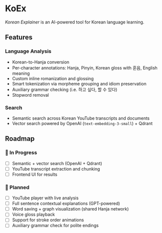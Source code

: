 # KoEx

*Korean Explainer* is an AI-powered tool for Korean language learning.

## Features

### Language Analysis
- Korean-to-Hanja conversion
- Per-character annotations: Hanja, Pinyin, Korean gloss with 훈음, English meaning
- Custom inline romanization and glossing
- Smart tokenization via morpheme grouping and idiom preservation
- Auxiliary grammar checking (i.e. 하고 싶다, 할 수 있다)
- Stopword removal

### Search
- Semantic search across Korean YouTube transcripts and documents
- Vector search powered by OpenAI (`text-embedding-3-small`) + Qdrant

## Roadmap

### 🚧 In Progress
- [ ] Semantic + vector search (OpenAI + Qdrant)
- [ ] YouTube transcript extraction and chunking
- [ ] Frontend UI for results

### 🧩 Planned
- [ ] YouTube player with live analysis
- [ ] Full sentence contextual explanations (GPT-powered)
- [ ] Word saving + graph visualization (shared Hanja network)
- [ ] Voice gloss playback
- [ ] Support for stroke order animations
- [ ] Auxiliary grammar check for polite endings

